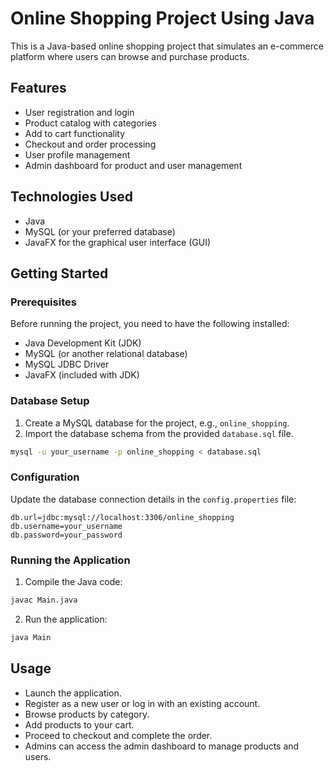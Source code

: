 
# Online Shopping Project Using Java

This is a Java-based online shopping project that simulates an e-commerce platform where users can browse and purchase products.

## Features

- User registration and login
- Product catalog with categories
- Add to cart functionality
- Checkout and order processing
- User profile management
- Admin dashboard for product and user management

## Technologies Used

- Java
- MySQL (or your preferred database)
- JavaFX for the graphical user interface (GUI)

## Getting Started

### Prerequisites

Before running the project, you need to have the following installed:

- Java Development Kit (JDK)
- MySQL (or another relational database)
- MySQL JDBC Driver
- JavaFX (included with JDK)

### Database Setup

1. Create a MySQL database for the project, e.g., `online_shopping`.
2. Import the database schema from the provided `database.sql` file.

```bash
mysql -u your_username -p online_shopping < database.sql
```

### Configuration

Update the database connection details in the `config.properties` file:

```properties
db.url=jdbc:mysql://localhost:3306/online_shopping
db.username=your_username
db.password=your_password
```

### Running the Application

1. Compile the Java code:

```bash
javac Main.java
```

2. Run the application:

```bash
java Main
```

## Usage

- Launch the application.
- Register as a new user or log in with an existing account.
- Browse products by category.
- Add products to your cart.
- Proceed to checkout and complete the order.
- Admins can access the admin dashboard to manage products and users.
